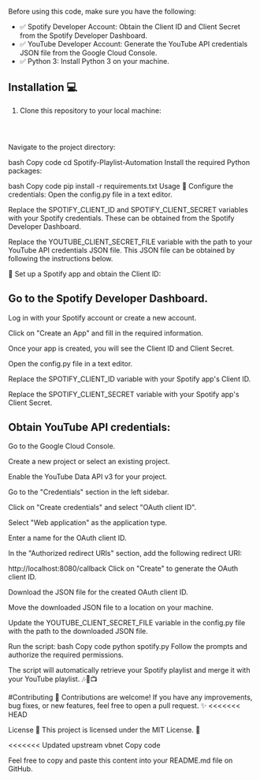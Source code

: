 

Before using this code, make sure you have the following:

- :white_check_mark: Spotify Developer Account: Obtain the Client ID and Client Secret from the Spotify Developer Dashboard.
- :white_check_mark: YouTube Developer Account: Generate the YouTube API credentials JSON file from the Google Cloud Console.
- :white_check_mark: Python 3: Install Python 3 on your machine.

## Installation :computer:

1. Clone this repository to your local machine:
   ```bash https://github.com/Hasnainzxc/Spotify-Playlist-Automation.git

  

Navigate to the project directory:

bash
Copy code
cd Spotify-Playlist-Automation
Install the required Python packages:

bash
Copy code
pip install -r requirements.txt
Usage :rocket:
Configure the credentials:
Open the config.py file in a text editor.

Replace the SPOTIFY_CLIENT_ID and SPOTIFY_CLIENT_SECRET variables with your Spotify credentials. These can be obtained from the Spotify Developer Dashboard.

Replace the YOUTUBE_CLIENT_SECRET_FILE variable with the path to your YouTube API credentials JSON file. This JSON file can be obtained by following the instructions below.

 :rocket:
Set up a Spotify app and obtain the Client ID:
## Go to the Spotify Developer Dashboard.

Log in with your Spotify account or create a new account.

Click on "Create an App" and fill in the required information.

Once your app is created, you will see the Client ID and Client Secret.

Open the config.py file in a text editor.

Replace the SPOTIFY_CLIENT_ID variable with your Spotify app's Client ID.

Replace the SPOTIFY_CLIENT_SECRET variable with your Spotify app's Client Secret.

## Obtain YouTube API credentials:
Go to the Google Cloud Console.

Create a new project or select an existing project.

Enable the YouTube Data API v3 for your project.

Go to the "Credentials" section in the left sidebar.

Click on "Create credentials" and select "OAuth client ID".

Select "Web application" as the application type.

Enter a name for the OAuth client ID.

In the "Authorized redirect URIs" section, add the following redirect URI:

http://localhost:8080/callback
Click on "Create" to generate the OAuth client ID.

Download the JSON file for the created OAuth client ID.

Move the downloaded JSON file to a location on your machine.

Update the YOUTUBE_CLIENT_SECRET_FILE variable in the config.py file with the path to the downloaded JSON file.


Run the script:
bash
Copy code
python spotify.py
Follow the prompts and authorize the required permissions.

The script will automatically retrieve your Spotify playlist and merge it with your YouTube playlist. :notes::arrows_counterclockwise::tv:

#Contributing :raised_hands:
Contributions are welcome! If you have any improvements, bug fixes, or new features, feel free to open a pull request. :sparkles:
<<<<<<< HEAD

License :page_with_curl:
This project is licensed under the MIT License. :scroll:

<<<<<<< Updated upstream
vbnet
Copy code

Feel free to copy and paste this content into your README.md file on GitHub. 
